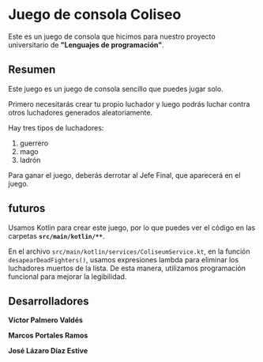 # Juego de consola Coliseo

Este es un juego de consola que hicimos para nuestro proyecto universitario de **"Lenguajes de programación"**.

## Resumen

Este juego es un juego de consola sencillo que puedes jugar solo.

Primero necesitarás crear tu propio luchador y luego podrás luchar contra otros luchadores generados aleatoriamente.

Hay tres tipos de luchadores:
1. guerrero
2. mago
3. ladrón

Para ganar el juego, deberás derrotar al Jefe Final, que aparecerá en el juego.

## futuros

Usamos Kotlin para crear este juego, por lo que puedes ver el código en las carpetas **`src/main/kotlin/**`**.

En el archivo `src/main/kotlin/services/ColiseumService.kt`, en la función `desapearDeadFighters()`, usamos expresiones lambda para eliminar los
luchadores muertos de la lista. De esta manera, utilizamos programación funcional para mejorar la legibilidad.

## Desarrolladores

**Víctor Palmero Valdés**

**Marcos Portales Ramos**

**José Lázaro Díaz Estive**
